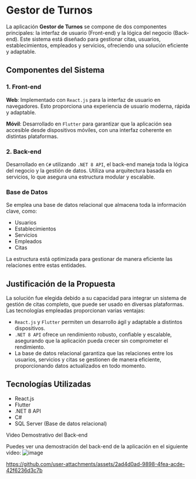 <h1>Gestor de Turnos</h1>
<p>
    La aplicación <strong>Gestor de Turnos</strong> se compone de dos componentes principales: 
    la interfaz de usuario (Front-end) y la lógica del negocio (Back-end). Este sistema está diseñado 
    para gestionar citas, usuarios, establecimientos, empleados y servicios, ofreciendo una solución 
    eficiente y adaptable.
</p>

<h2>Componentes del Sistema</h2>

<h3>1. Front-end</h3>
<p>
    <strong>Web</strong>: Implementado con <code>React.js</code> para la interfaz de usuario en navegadores. 
    Esto proporciona una experiencia de usuario moderna, rápida y adaptable.
</p>
<p>
    <strong>Móvil</strong>: Desarrollado en <code>Flutter</code> para garantizar que la aplicación sea accesible 
    desde dispositivos móviles, con una interfaz coherente en distintas plataformas.
</p>

<h3>2. Back-end</h3>
<p>
    Desarrollado en <code>C#</code> utilizando <code>.NET 8 API</code>, el back-end maneja toda la lógica del negocio 
    y la gestión de datos. Utiliza una arquitectura basada en servicios, lo que asegura una estructura modular 
    y escalable.
</p>

<h3>Base de Datos</h3>
<p>
    Se emplea una base de datos relacional que almacena toda la información clave, como:
</p>
<ul>
    <li>Usuarios</li>
    <li>Establecimientos</li>
    <li>Servicios</li>
    <li>Empleados</li>
    <li>Citas</li>
</ul>
<p>
    La estructura está optimizada para gestionar de manera eficiente las relaciones entre estas entidades.
</p>

<h2>Justificación de la Propuesta</h2>
<p>
    La solución fue elegida debido a su capacidad para integrar un sistema de gestión de citas completo, que puede ser 
    usado en diversas plataformas. Las tecnologías empleadas proporcionan varias ventajas:
</p>
<ul>
    <li><code>React.js</code> y <code>Flutter</code> permiten un desarrollo ágil y adaptable a distintos dispositivos.</li>
    <li><code>.NET 8 API</code> ofrece un rendimiento robusto, confiable y escalable, asegurando que la aplicación pueda 
        crecer sin comprometer el rendimiento.</li>
    <li>La base de datos relacional garantiza que las relaciones entre los usuarios, servicios y citas se gestionen de 
        manera eficiente, proporcionando datos actualizados en todo momento.</li>
</ul>

<h2>Tecnologías Utilizadas</h2>
<ul>
    <li>React.js</li>
    <li>Flutter</li>
    <li>.NET 8 API</li>
    <li>C#</li>
    <li>SQL Server (Base de datos relacional)</li>
</ul>



Video Demostrativo del Back-end

Puedes ver una demostración del back-end de la aplicación en el siguiente video:
![image](https://github.com/user-attachments/assets/2c46ef91-c569-4bd7-99eb-29f66e304853)


https://github.com/user-attachments/assets/2ad4d0ad-9898-4fea-acde-42f6236d3c7b

